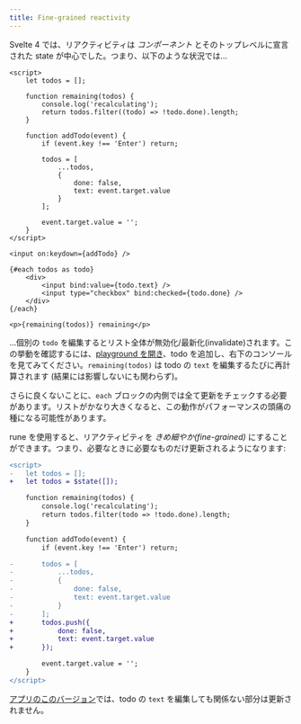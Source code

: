 ```yaml
---
title: Fine-grained reactivity
---
```


Svelte 4 では、リアクティビティは _コンポーネント_ とそのトップレベルに宣言された state が中心でした。つまり、以下のような状況では…

```svelte
<script>
	let todos = [];

	function remaining(todos) {
		console.log('recalculating');
		return todos.filter((todo) => !todo.done).length;
	}

	function addTodo(event) {
		if (event.key !== 'Enter') return;

		todos = [
			...todos,
			{
				done: false,
				text: event.target.value
			}
		];

		event.target.value = '';
	}
</script>

<input on:keydown={addTodo} />

{#each todos as todo}
	<div>
		<input bind:value={todo.text} />
		<input type="checkbox" bind:checked={todo.done} />
	</div>
{/each}

<p>{remaining(todos)} remaining</p>
```

…個別の `todo` を編集するとリスト全体が無効化/最新化(invalidate)されます。この挙動を確認するには、[playground を開き](/#H4sIAAAAAAAAE2VSy27jMAz8FVV7cAIE8t21DfSwf7C3OgdVohOhCmXIdLaF4H9fPewE6N7I0ZAzpBj4aCzMvHkPHOUNeMPfpomfOH1PKZnvYAliPrvFq4S0s_Jmon7AgSwQI6fdzDr2fn6NUATHBRUZh8zDTRo0eDlkzpGF9DyQcjg7C8K6y6HyoKRVi5UUidXxtVA80OKx9BbRIYHPTVjXs5cUCO0QjsICXuiai9Yf6lLrP5F4gDsgPbTNyAoiPuGbvXQdq35j7F4dWdHchhjoMVdJBxJCZOy0A2EPBkpuGjZKO8PpiRJ8UcOKHEl_ARJ3aRfYGWsJzg_N_6nRQFXt87X1c_fYGpwWYg6bOIl2f7EL28grqzMj_AKprtsHyTkHWbLV5t4Xxa3Lh0HdZMEu5PUm61ufJyvdRDdwdQX1-eG-Bl7qcg56q0yr2CvbuiiFOjnJP9ROffh5GOvzVNp66uO13Zw2owHNG_ILrOf1H3DaaQeoAgAA)、todo を追加し、右下のコンソールを見てみてください。`remaining(todos)` は todo の `text` を編集するたびに再計算されます (結果には影響しないにも関わらず)。

さらに良くないことに、`each` ブロックの内側では全て更新をチェックする必要があります。リストがかなり大きくなると、この動作がパフォーマンスの頭痛の種になる可能性があります。

rune を使用すると、リアクティビティを _きめ細やか(fine-grained)_ にすることができます。つまり、必要なときに必要なものだけ更新されるようになります:

```diff
<script>
-	let todos = [];
+	let todos = $state([]);

	function remaining(todos) {
		console.log('recalculating');
		return todos.filter(todo => !todo.done).length;
	}

	function addTodo(event) {
		if (event.key !== 'Enter') return;

-		todos = [
-			...todos,
-			{
-				done: false,
-				text: event.target.value
-			}
-		];
+		todos.push({
+			done: false,
+			text: event.target.value
+		});

		event.target.value = '';
	}
</script>
```

[アプリのこのバージョン](/#H4sIAAAAAAAAE2VSy07EMAz8lRCQ2kqovZe2Egf-gBvlEBJ3N9qsUyXuAqr67-TRZSW4xfZ4xh5n5ZM24Hn7tnIUZ-Atf55n_sjpe46Bv4AhCLG3i5Mx03np9EzDiCMZIEZWWc969uBJEJRv79VTKIXitKAkbZE5OAuNGg9lwlZsjeWRpEVvDdTGHsrCgRRGLkZQABaJI0Ac0OIwa9RhUgKXSFg_sLv4qJVFqGoDeKBjatr-qAulXgOwhAsg_WrrieVMfYJvdtf3rHjBwF5ULGvuS4yUtefFH8u9d6Qo2rJJGA-P1xzBF7Usc5JwB6D6IswCub5Vv4T_IcG9orgO3zU3g7HTOC_ELLZhTGU_sV_3fTbWJMR6D0Ie9ysInx7RAuqUvgxZcWf50KjaJNivybs48s5zQ8XD9yOXR5CnD_s18tyXYlB7ZzTg2tk1WWlt4iTJ_m4e1r9X327_oGvmIXyps1V60qB4S26B7X37AXGd34ONAgAA)では、todo の `text` を編集しても関係ない部分は更新されません。
